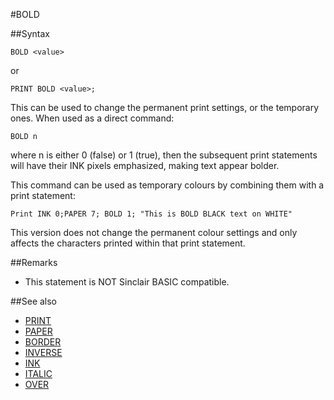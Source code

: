 #BOLD

##Syntax
```
BOLD <value> 
```
or

```
PRINT BOLD <value>;
```

This can be used to change the permanent print settings, or the temporary ones. When used as a direct command:

```
BOLD n
```
where n is either 0 (false) or 1 (true), then the subsequent print statements will have their INK pixels emphasized,
making text appear bolder.

This command can be used as temporary colours by combining them with a print statement:


```
Print INK 0;PAPER 7; BOLD 1; "This is BOLD BLACK text on WHITE"
```

This version does not change the permanent colour settings and only affects
the characters printed within that print statement.

##Remarks
* This statement is NOT Sinclair BASIC compatible.

##See also
* [PRINT](print.md)
* [PAPER](paper.md)
* [BORDER](border.md)
* [INVERSE](inverse.md)
* [INK](ink.md)
* [ITALIC](italic.md)
* [OVER](over.md)
